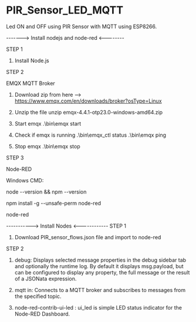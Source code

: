 # PIR_Sensor_LED_MQTT
Led ON and OFF using PIR Sensor with MQTT using ESP8266.


-------> Install nodejs and node-red <--------

STEP 1
1. Install Node.js

STEP 2

EMQX MQTT Broker
1. Download zip from here --> https://www.emqx.com/en/downloads/broker?osType=Linux

2. Unzip the file
unzip emqx-4.4.1-otp23.0-windows-amd64.zip

3. Start emqx
.\bin\emqx start

4. Check if emqx is running
.\bin\emqx_ctl status
.\bin\emqx ping

5. Stop emqx
.\bin\emqx stop

STEP 3

Node-RED

Windows CMD:

node --version && npm --version

npm install -g --unsafe-perm node-red

node-red



-----------> Install Nodes <------------
STEP 1 

1. Download PIR_sensor_flows.json file and import to node-red

STEP 2

1. debug: Displays selected message properties in the debug sidebar tab and optionally the runtime log. By default it displays msg.payload, but can be configured to display any property, the full message or the result of a JSONata expression.

2. mqtt in: Connects to a MQTT broker and subscribes to messages from the specified topic.

3. node-red-contrib-ui-led : ui_led is simple LED status indicator for the Node-RED Dashboard.
